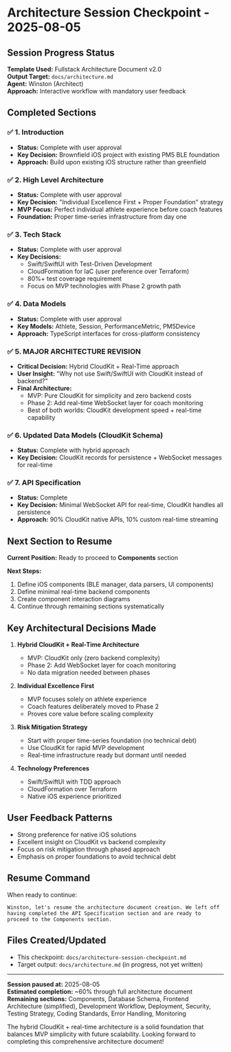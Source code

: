 # Architecture Session Checkpoint - 2025-08-05

## Session Progress Status

**Template Used:** Fullstack Architecture Document v2.0  
**Output Target:** `docs/architecture.md`  
**Agent:** Winston (Architect)  
**Approach:** Interactive workflow with mandatory user feedback

## Completed Sections

### ✅ 1. Introduction
- **Status:** Complete with user approval
- **Key Decision:** Brownfield iOS project with existing PM5 BLE foundation
- **Approach:** Build upon existing iOS structure rather than greenfield

### ✅ 2. High Level Architecture  
- **Status:** Complete with user approval
- **Key Decision:** "Individual Excellence First + Proper Foundation" strategy
- **MVP Focus:** Perfect individual athlete experience before coach features
- **Foundation:** Proper time-series infrastructure from day one

### ✅ 3. Tech Stack
- **Status:** Complete with user approval  
- **Key Decisions:**
  - Swift/SwiftUI with Test-Driven Development
  - CloudFormation for IaC (user preference over Terraform)
  - 80%+ test coverage requirement
  - Focus on MVP technologies with Phase 2 growth path

### ✅ 4. Data Models
- **Status:** Complete with user approval
- **Key Models:** Athlete, Session, PerformanceMetric, PM5Device
- **Approach:** TypeScript interfaces for cross-platform consistency

### ✅ 5. MAJOR ARCHITECTURE REVISION
- **Critical Decision:** Hybrid CloudKit + Real-Time approach
- **User Insight:** "Why not use Swift/SwiftUI with CloudKit instead of backend?"
- **Final Architecture:** 
  - MVP: Pure CloudKit for simplicity and zero backend costs
  - Phase 2: Add real-time WebSocket layer for coach monitoring
  - Best of both worlds: CloudKit development speed + real-time capability

### ✅ 6. Updated Data Models (CloudKit Schema)
- **Status:** Complete with hybrid approach
- **Key Decision:** CloudKit records for persistence + WebSocket messages for real-time

### ✅ 7. API Specification
- **Status:** Complete 
- **Key Decision:** Minimal WebSocket API for real-time, CloudKit handles all persistence
- **Approach:** 90% CloudKit native APIs, 10% custom real-time streaming

## Next Section to Resume

**Current Position:** Ready to proceed to **Components** section

**Next Steps:**
1. Define iOS components (BLE manager, data parsers, UI components)
2. Define minimal real-time backend components  
3. Create component interaction diagrams
4. Continue through remaining sections systematically

## Key Architectural Decisions Made

1. **Hybrid CloudKit + Real-Time Architecture**
   - MVP: CloudKit only (zero backend complexity)
   - Phase 2: Add WebSocket layer for coach monitoring
   - No data migration needed between phases

2. **Individual Excellence First**
   - MVP focuses solely on athlete experience
   - Coach features deliberately moved to Phase 2
   - Proves core value before scaling complexity

3. **Risk Mitigation Strategy**
   - Start with proper time-series foundation (no technical debt)
   - Use CloudKit for rapid MVP development
   - Real-time infrastructure ready but dormant until needed

4. **Technology Preferences**
   - Swift/SwiftUI with TDD approach
   - CloudFormation over Terraform
   - Native iOS experience prioritized

## User Feedback Patterns

- Strong preference for native iOS solutions
- Excellent insight on CloudKit vs backend complexity
- Focus on risk mitigation through phased approach
- Emphasis on proper foundations to avoid technical debt

## Resume Command

When ready to continue:
```
Winston, let's resume the architecture document creation. We left off having completed the API Specification section and are ready to proceed to the Components section.
```

## Files Created/Updated

- This checkpoint: `docs/architecture-session-checkpoint.md`
- Target output: `docs/architecture.md` (in progress, not yet written)

---

**Session paused at:** 2025-08-05  
**Estimated completion:** ~60% through full architecture document  
**Remaining sections:** Components, Database Schema, Frontend Architecture (simplified), Development Workflow, Deployment, Security, Testing Strategy, Coding Standards, Error Handling, Monitoring

The hybrid CloudKit + real-time architecture is a solid foundation that balances MVP simplicity with future scalability. Looking forward to completing this comprehensive architecture document!